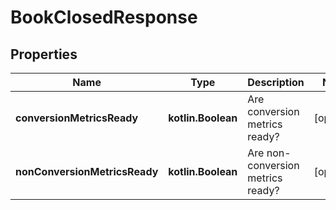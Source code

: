
# BookClosedResponse

## Properties
| Name | Type | Description | Notes |
| ------------ | ------------- | ------------- | ------------- |
| **conversionMetricsReady** | **kotlin.Boolean** | Are conversion metrics ready? |  [optional] |
| **nonConversionMetricsReady** | **kotlin.Boolean** | Are non-conversion metrics ready? |  [optional] |




